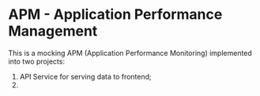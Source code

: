 # APM - Application Performance Management

This is a mocking APM (Application Performance Monitoring) implemented into two projects: 

1) API Service for serving data to frontend;
2) 

